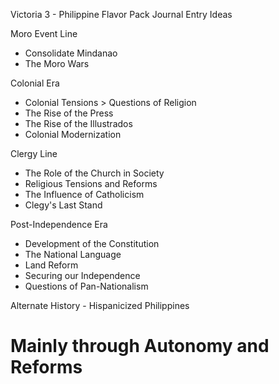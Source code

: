 Victoria 3 - Philippine Flavor Pack 
Journal Entry Ideas

Moro Event Line
- Consolidate Mindanao
- The Moro Wars

Colonial Era
- Colonial Tensions > Questions of Religion
- The Rise of the Press
- The Rise of the Illustrados
- Colonial Modernization

Clergy Line
- The Role of the Church in Society
- Religious Tensions and Reforms
- The Influence of Catholicism
- Clegy's Last Stand

Post-Independence Era
- Development of the Constitution
- The National Language
- Land Reform
- Securing our Independence
- Questions of Pan-Nationalism

Alternate History - Hispanicized Philippines
# Mainly through Autonomy and Reforms